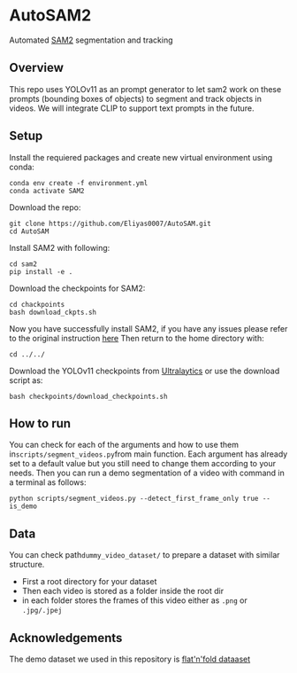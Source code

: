 # AutoSAM2
Automated [SAM2](https://github.com/facebookresearch/sam2) segmentation and tracking

## Overview
This repo uses YOLOv11 as an prompt generator to let sam2 work on these prompts (bounding boxes of objects) to segment and track objects in videos. We will integrate CLIP to support text prompts in the future.

## Setup
Install the requiered packages and create new virtual environment using conda:
```
conda env create -f environment.yml
conda activate SAM2
```
Download the repo:
```
git clone https://github.com/Eliyas0007/AutoSAM.git
cd AutoSAM
```

Install SAM2 with following:
```
cd sam2
pip install -e .
```
Download the checkpoints for SAM2:
```
cd chackpoints
bash download_ckpts.sh
```
Now you have successfully install SAM2, if you have any issues please refer to the original instruction [here](https://github.com/facebookresearch/sam2) Then return to the home directory with:
```
cd ../../
```

Download the YOLOv11 checkpoints from [Ultralaytics](https://github.com/ultralytics/ultralytics) or use the download script as:
```
bash checkpoints/download_checkpoints.sh
```

## How to run
You can check for each of the arguments and how to use them in```scripts/segment_videos.py```from main function. Each argument has already set to a default value but you still need to change them according to your needs. Then you can run a demo segmentation of a video with command in a terminal as follows:
```
python scripts/segment_videos.py --detect_first_frame_only true --is_demo
```

## Data
You can check path```dummy_video_dataset/``` to prepare a dataset with similar structure.
- First a root directory for your dataset
- Then each video is stored as a folder inside the root dir
- in each folder stores the frames of this video either as ```.png``` or ```.jpg/.jpej```

## Acknowledgements
The demo dataset we used in this repository is [flat'n'fold dataaset](https://arxiv.org/abs/2409.18297)



